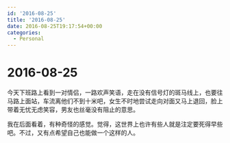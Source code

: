 ```yaml
---
id: '2016-08-25'
title: '2016-08-25'
date: 2016-08-25T19:17:54+00:00
categories:
  - Personal
---
```


# 2016-08-25

今天下班路上看到一对情侣，一路欢声笑语，走在没有信号灯的斑马线上，也要往马路上面站，车流离他们不到十米吧，女生不时地尝试走向对面又马上退回，脸上带着无忧无虑笑容，男友也丝毫没有阻止的意思。

我在后面看着，有种奇怪的感觉。觉得，这世界上也许有些人就是注定要死得早些吧。不过，又有点希望自己也能做一个这样的人。
